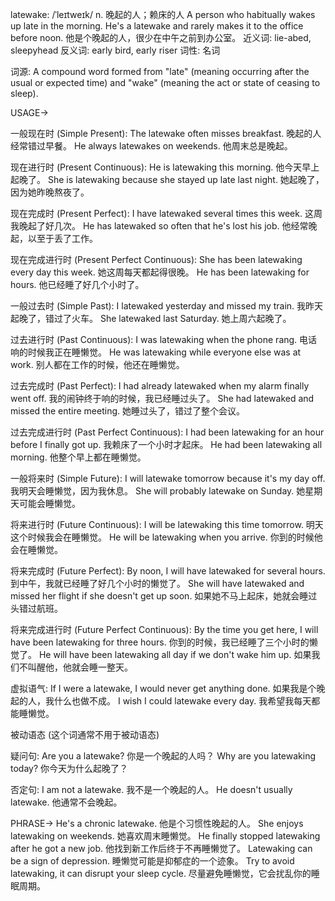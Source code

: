 latewake: /ˈleɪtweɪk/
n.
晚起的人；赖床的人
A person who habitually wakes up late in the morning.
He's a latewake and rarely makes it to the office before noon. 他是个晚起的人，很少在中午之前到办公室。
近义词: lie-abed, sleepyhead
反义词: early bird, early riser
词性: 名词


词源:  A compound word formed from "late" (meaning occurring after the usual or expected time) and "wake" (meaning the act or state of ceasing to sleep).


USAGE->

一般现在时 (Simple Present):
The latewake often misses breakfast. 晚起的人经常错过早餐。
He always latewakes on weekends. 他周末总是晚起。

现在进行时 (Present Continuous):
He is latewaking this morning. 他今天早上起晚了。
She is latewaking because she stayed up late last night. 她起晚了，因为她昨晚熬夜了。

现在完成时 (Present Perfect):
I have latewaked several times this week. 这周我晚起了好几次。
He has latewaked so often that he's lost his job. 他经常晚起，以至于丢了工作。

现在完成进行时 (Present Perfect Continuous):
She has been latewaking every day this week.  她这周每天都起得很晚。
He has been latewaking for hours. 他已经睡了好几个小时了。

一般过去时 (Simple Past):
I latewaked yesterday and missed my train. 我昨天起晚了，错过了火车。
She latewaked last Saturday. 她上周六起晚了。

过去进行时 (Past Continuous):
I was latewaking when the phone rang. 电话响的时候我正在睡懒觉。
He was latewaking while everyone else was at work.  别人都在工作的时候，他还在睡懒觉。

过去完成时 (Past Perfect):
I had already latewaked when my alarm finally went off. 我的闹钟终于响的时候，我已经睡过头了。
She had latewaked and missed the entire meeting. 她睡过头了，错过了整个会议。


过去完成进行时 (Past Perfect Continuous):
I had been latewaking for an hour before I finally got up. 我赖床了一个小时才起床。
He had been latewaking all morning. 他整个早上都在睡懒觉。

一般将来时 (Simple Future):
I will latewake tomorrow because it's my day off. 我明天会睡懒觉，因为我休息。
She will probably latewake on Sunday. 她星期天可能会睡懒觉。

将来进行时 (Future Continuous):
I will be latewaking this time tomorrow. 明天这个时候我会在睡懒觉。
He will be latewaking when you arrive. 你到的时候他会在睡懒觉。

将来完成时 (Future Perfect):
By noon, I will have latewaked for several hours. 到中午，我就已经睡了好几个小时的懒觉了。
She will have latewaked and missed her flight if she doesn't get up soon. 如果她不马上起床，她就会睡过头错过航班。

将来完成进行时 (Future Perfect Continuous):
By the time you get here, I will have been latewaking for three hours. 你到的时候，我已经睡了三个小时的懒觉了。
He will have been latewaking all day if we don't wake him up. 如果我们不叫醒他，他就会睡一整天。

虚拟语气:
If I were a latewake, I would never get anything done. 如果我是个晚起的人，我什么也做不成。
I wish I could latewake every day. 我希望我每天都能睡懒觉。

被动语态 (这个词通常不用于被动语态)


疑问句:
Are you a latewake? 你是一个晚起的人吗？
Why are you latewaking today? 你今天为什么起晚了？

否定句:
I am not a latewake. 我不是一个晚起的人。
He doesn't usually latewake. 他通常不会晚起。

PHRASE->
He's a chronic latewake. 他是个习惯性晚起的人。
She enjoys latewaking on weekends. 她喜欢周末睡懒觉。
He finally stopped latewaking after he got a new job. 他找到新工作后终于不再睡懒觉了。
Latewaking can be a sign of depression. 睡懒觉可能是抑郁症的一个迹象。
Try to avoid latewaking, it can disrupt your sleep cycle. 尽量避免睡懒觉，它会扰乱你的睡眠周期。
